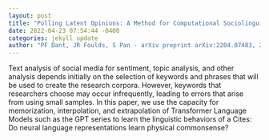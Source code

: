 ```yaml
--- 
layout: post 
title: "Polling Latent Opinions: A Method for Computational Sociolinguistics Using Transformer Language Models" 
date: 2022-04-23 07:54:44 -0400 
categories: jekyll update 
author: "PF Dant, JR Foulds, S Pan - arXiv preprint arXiv:2204.07483, 2022" 
--- 
```

Text analysis of social media for sentiment, topic analysis, and other analysis depends initially on the selection of keywords and phrases that will be used to create the research corpora. However, keywords that researchers choose may occur infrequently, leading to errors that arise from using small samples. In this paper, we use the capacity for memorization, interpolation, and extrapolation of Transformer Language Models such as the GPT series to learn the linguistic behaviors of a Cites: Do neural language representations learn physical commonsense?